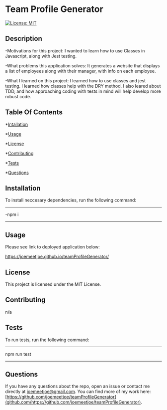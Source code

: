 # Team Profile Generator

[![License: MIT](https://img.shields.io/badge/License-MIT-yellow.svg)](https://opensource.org/licenses/MIT)

## Description
  
  -Motivations for this project: I wanted to learn how to use Classes in Javascript, along with Jest testing.

  -What problems this application solves: It generates a website that displays a list of employees along with their manager, with info on each employee.

  -What I learned on this project: I learned how to use classes and jest testing. I learned how classes help with the DRY method. I also leared about TDD, and how approaching coding with tests in mind will help develop more robust code.
  
  ## Table Of Contents
  
  *[Intallation](#installation)
  
  *[Usage](#usage)
  
  *[License](#license)
  
  *[Contributing](#contributing)
  
  *[Tests](#tests)
  
  *[Questions](#questions)
  
  ## Installation
  
  To install neccesary dependencies, run the following command:

  ---

  -npm i

  ---
  ## Usage
  
  Please see link to deployed application below:
  
  https://joemeetjoe.github.io/teamProfileGenerator/
  
  ## License

  This project is licensed under the MIT License.
  
  ## Contributing
  
  n/a
  
  ## Tests
  
  To run tests, run the following command:
  
  ---
  
  npm run test

  ---
  
  ## Questions
  
  If you have any questions about the repo, open an issue or contact me directly at joemeetjoe@gmail.com.
  You can find more of my work here: [https://github.com/joemeetjoe/teamProfileGenerator](github.com/https://github.com/joemeetjoe/teamProfileGenerator).